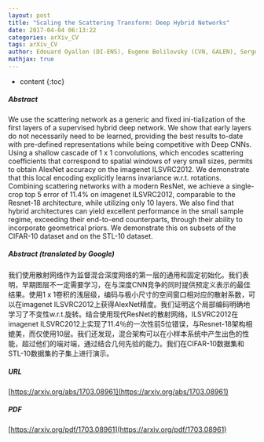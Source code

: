 ```yaml
---
layout: post
title: "Scaling the Scattering Transform: Deep Hybrid Networks"
date: 2017-04-04 06:13:22
categories: arXiv_CV
tags: arXiv_CV
author: Edouard Oyallon (DI-ENS), Eugene Belilovsky (CVN, GALEN), Sergey Zagoruyko (ENPC)
mathjax: true
---
```


* content
{:toc}

##### Abstract
We use the scattering network as a generic and fixed ini-tialization of the first layers of a supervised hybrid deep network. We show that early layers do not necessarily need to be learned, providing the best results to-date with pre-defined representations while being competitive with Deep CNNs. Using a shallow cascade of 1 x 1 convolutions, which encodes scattering coefficients that correspond to spatial windows of very small sizes, permits to obtain AlexNet accuracy on the imagenet ILSVRC2012. We demonstrate that this local encoding explicitly learns invariance w.r.t. rotations. Combining scattering networks with a modern ResNet, we achieve a single-crop top 5 error of 11.4% on imagenet ILSVRC2012, comparable to the Resnet-18 architecture, while utilizing only 10 layers. We also find that hybrid architectures can yield excellent performance in the small sample regime, exceeding their end-to-end counterparts, through their ability to incorporate geometrical priors. We demonstrate this on subsets of the CIFAR-10 dataset and on the STL-10 dataset.

##### Abstract (translated by Google)
我们使用散射网络作为监督混合深度网络的第一层的通用和固定初始化。我们表明，早期图层不一定需要学习，在与深度CNN竞争的同时提供预定义表示的最佳结果。使用1 x 1卷积的浅层级，编码与极小尺寸的空间窗口相对应的散射系数，可以在imagenet ILSVRC2012上获得AlexNet精度。我们证明这个局部编码明确地学习了不变性w.r.t.旋转。结合使用现代ResNet的散射网络，ILSVRC2012在imagenet ILSVRC2012上实现了11.4％的一次性前5位错误，与Resnet-18架构相媲美，而仅使用10层。我们还发现，混合架构可以在小样本系统中产生出色的性能，超过他们的端对端，通过结合几何先验的能力。我们在CIFAR-10数据集和STL-10数据集的子集上进行演示。

##### URL
[https://arxiv.org/abs/1703.08961](https://arxiv.org/abs/1703.08961)

##### PDF
[https://arxiv.org/pdf/1703.08961](https://arxiv.org/pdf/1703.08961)

